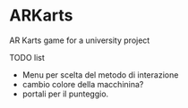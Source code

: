 # ARKarts
AR Karts game for a university project

TODO list
- Menu per scelta del metodo di interazione
- cambio colore della macchinina?
- portali per il punteggio.
